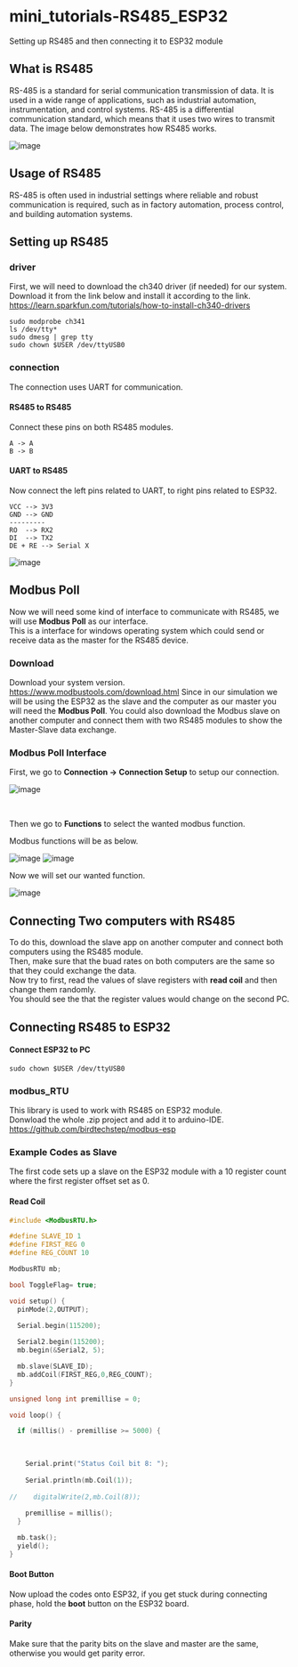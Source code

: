 # mini_tutorials-RS485_ESP32
Setting up RS485 and then connecting it to ESP32 module
## What is RS485
RS-485 is a standard for serial communication transmission of data. It is used in a wide range of applications, such as industrial automation, instrumentation, and control systems. RS-485 is a differential communication standard, which means that it uses two wires to transmit data.
The image below demonstrates how RS485 works.<br>

![image](https://github.com/bigwhoman/mini_tutorials-RS485_ESP32/assets/79264715/9c25cefd-ca7d-41b1-b350-20da393280b1)


## Usage of RS485
RS-485 is often used in industrial settings where reliable and robust communication is required, such as in factory automation, process control, and building automation systems.
## Setting up RS485
### driver
First, we will need to download the ch340 driver (if needed) for our system. <br>
Download it from the link below and install it according to the link.
https://learn.sparkfun.com/tutorials/how-to-install-ch340-drivers
```Shell
sudo modprobe ch341
ls /dev/tty*
sudo dmesg | grep tty
sudo chown $USER /dev/ttyUSB0
```

### connection 
The connection uses UART for communication.
#### RS485 to RS485
Connect these pins on both RS485 modules.
```
A -> A
B -> B
```
#### UART to RS485
Now connect the left pins related to UART, to right pins related to ESP32.<br>
```
VCC --> 3V3
GND --> GND
---------
RO  --> RX2
DI  --> TX2
DE + RE --> Serial X
```

![image](https://github.com/bigwhoman/mini_tutorials-RS485_ESP32/assets/79264715/70198908-f42d-4f00-99fc-5a3477e2b66d)


## Modbus Poll
Now we will need some kind of interface to communicate with RS485, we will use <b>Modbus Poll</b> as our interface.<br>
This is a interface for windows operating system which could send or receive data as the master for the RS485 device.

### Download
Download your system version. <br>
https://www.modbustools.com/download.html
Since in our simulation we will be using the ESP32 as the slave and the computer as our master you will need the <b>Modbus Poll</b>.
You could also download the Modbus slave on another computer and connect them with two RS485 modules to show the Master-Slave data exchange.

### Modbus Poll Interface
First, we go to <b>Connection -> Connection Setup</b> to setup our connection.<br>

![image](https://github.com/bigwhoman/mini_tutorials-RS485_ESP32/assets/79264715/11657666-627e-49e1-84b1-7394cba7a0d9)

<br>

Then we go to <b>Functions</b> to select the wanted modbus function. <br>

Modbus functions will be as below. 

![image](https://github.com/bigwhoman/mini_tutorials-RS485_ESP32/assets/79264715/a24a3dd1-2a7d-4005-81bc-2ac3f5e8f19f)
![image](https://github.com/bigwhoman/mini_tutorials-RS485_ESP32/assets/79264715/bc2eda4a-ed50-4553-b4db-ea4f0c1727df)


Now we will set our wanted function. <br>

![image](https://github.com/bigwhoman/mini_tutorials-RS485_ESP32/assets/79264715/4ab9c16b-36be-4a1f-8e83-a44594029ace)


## Connecting Two computers with RS485

To do this, download the slave app on another computer and connect both computers using the RS485 module. <br>
Then, make sure that the buad rates on both computers are the same so that they could exchange the data. <br>
Now try to first, read the values of slave registers with <b>read coil</b> and then change them randomly. <br>
You should see the that the register values would change on the second PC.

## Connecting RS485 to ESP32
#### Connect ESP32 to PC
```
sudo chown $USER /dev/ttyUSB0
```

### modbus_RTU
This library is used to work with RS485 on ESP32 module. <br>
Donwload the whole .zip project and add it to arduino-IDE. <br>
https://github.com/birdtechstep/modbus-esp

### Example Codes as Slave

The first code sets up a slave on the ESP32 module with a 10 register count where the first register offset set as 0. <br>

#### Read Coil
```ino
#include <ModbusRTU.h>

#define SLAVE_ID 1
#define FIRST_REG 0
#define REG_COUNT 10

ModbusRTU mb;

bool ToggleFlag= true;

void setup() {
  pinMode(2,OUTPUT);
  
  Serial.begin(115200);

  Serial2.begin(115200);
  mb.begin(&Serial2, 5);

  mb.slave(SLAVE_ID);
  mb.addCoil(FIRST_REG,0,REG_COUNT);
}

unsigned long int premillise = 0;

void loop() {

  if (millis() - premillise >= 5000) {
  
    

    Serial.print("Status Coil bit 8: ");
    
    Serial.println(mb.Coil(1));
    
//    digitalWrite(2,mb.Coil(8));
     
    premillise = millis();
  }

  mb.task();
  yield();
}
```
<!-- #### Write Coil
```ino
``` -->

#### Boot Button
Now upload the codes onto ESP32, if you get stuck during connecting phase, hold the <b>boot</b> button on the ESP32 board.

#### Parity
Make sure that the parity bits on the slave and master are the same, otherwise you would get parity error.
